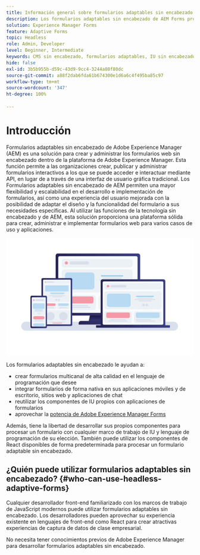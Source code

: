 ```yaml
---
title: Información general sobre formularios adaptables sin encabezado de AEM
description: Los formularios adaptables sin encabezado de AEM Forms proporcionan una forma rápida y eficaz de crear formularios para varias plataformas, incluidos CMS con encabezado o sin encabezado, aplicaciones React, aplicaciones de una sola página (SPA), aplicaciones web, aplicaciones móviles, Amazon Alexa, Google Assistant, WhatsApp y más. Con Formularios adaptables sin encabezado, puede optimizar el proceso de creación de formularios, lo que facilita la recopilación de datos de los usuarios en diferentes dispositivos y plataformas.
solution: Experience Manager Forms
feature: Adaptive Forms
topic: Headless
role: Admin, Developer
level: Beginner, Intermediate
keywords: CMS sin encabezado, formularios adaptables, IU sin encabezado, CMS con encabezado, asistentes de voz, Alexa, bots de chat, arquitectura de WhatsApp
hide: false
exl-id: 3b5b955b-d59c-43d9-9cc4-3244a08f80dc
source-git-commit: a88f2dab6fda61b674300e1d6a6c4f495ba85c97
workflow-type: tm+mt
source-wordcount: '347'
ht-degree: 100%

---
```


# Introducción

Formularios adaptables sin encabezado de Adobe Experience Manager (AEM) es una solución para crear y administrar los formularios web sin encabezado dentro de la plataforma de Adobe Experience Manager. Esta función permite a las organizaciones crear, publicar y administrar formularios interactivos a los que se puede acceder e interactuar mediante API, en lugar de a través de una interfaz de usuario gráfica tradicional. Los Formularios adaptables sin encabezado de AEM permiten una mayor flexibilidad y escalabilidad en el desarrollo e implementación de formularios, así como una experiencia del usuario mejorada con la posibilidad de adaptar el diseño y la funcionalidad del formulario a sus necesidades específicas. Al utilizar las funciones de la tecnología sin encabezado y de AEM, esta solución proporciona una plataforma sólida para crear, administrar e implementar formularios web para varios casos de uso y aplicaciones.

![Generar y procesar de forma nativa un formulario en cualquier sitio web, aplicación o interacciones no visuales](/help/assets/headless-forms-for-any-device.jpeg)

Los formularios adaptables sin encabezado le ayudan a:

* crear formularios multicanal de alta calidad en el lenguaje de programación que desee
* integrar formularios de forma nativa en sus aplicaciones móviles y de escritorio, sitios web y aplicaciones de chat
* reutilizar los componentes de IU propios con aplicaciones de formularios
* aprovechar la [potencia de Adobe Experience Manager Forms](https://experienceleague.adobe.com/docs/experience-manager-65/forms/getting-started/introduction-aem-forms.html?lang=es)

Además, tiene la libertad de desarrollar sus propios componentes para procesar un formulario con cualquier marco de trabajo de IU y lenguaje de programación de su elección. También puede utilizar los componentes de React disponibles de forma predeterminada para procesar un formulario adaptable sin encabezado.

## ¿Quién puede utilizar formularios adaptables sin encabezado? {#who-can-use-headless-adaptive-forms}

Cualquier desarrollador front-end familiarizado con los marcos de trabajo de JavaScript modernos puede utilizar formularios adaptables sin encabezado. Los desarrolladores pueden aprovechar su experiencia existente en lenguajes de front-end como React para crear atractivas experiencias de captura de datos de clase empresarial.

No necesita tener conocimientos previos de Adobe Experience Manager para desarrollar formularios adaptables sin encabezado.

<!-- 
## How to join the early adopter program? {#how-to-join-early-adopter-forms}

The service is available for AEM Forms as a Cloud Service and AEM 6.5.16.0 Forms or later On-Premise term customers and Adobe-Managed Service enterprise customers. Send an email to [headlessadaptiveforms@adobe.com](mailto:headlessadaptiveforms@adobe.com) from your official email ID to join the early adopter program. 

-->